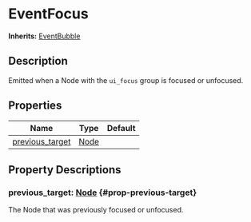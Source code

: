 # EventFocus
**Inherits:** [EventBubble](/reference/EventBubble.html)
    
## Description

Emitted when a Node with the `ui_focus` group is focused or unfocused.

## Properties

| Name                                     | Type                                                                | Default |
| ---------------------------------------- | ------------------------------------------------------------------- | ------- |
| [previous_target](#prop-previous-target) | [Node](https://docs.godotengine.org/de/4.x/classes/class_node.html) |         |









## Property Descriptions

### previous_target: [Node](https://docs.godotengine.org/de/4.x/classes/class_node.html) {#prop-previous-target}

The Node that was previously focused or unfocused.
